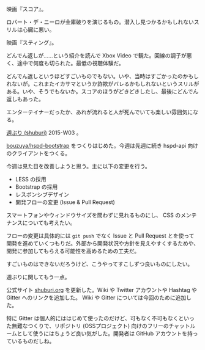 映画『スコア』。

ロバート・デ・ニーロが金庫破りを演じるもの。潜入し見つかるかもしれないスリルは心臓に悪い。

映画『スティング』。

どんでん返しが……という紹介を読んで Xbox Video で観た。回線の調子が悪く、途中で何度も切られた。最低の視聴体験だ。

どんでん返しというほどすごいものでもない。いや、当時はすごかったのかもしれないが。これまたイカサマというか詐欺がバレるかもしれないというスリルがある。いや、そうでもないか。スコアのほうがどきどきしたし、最後にどんでん返しもあった。

エンターテイナーだったか、あれが流れると人が死んでいても楽しい雰囲気になる。

[週ぶり (shuburi)][shuburi] 2015-W03 。

[bouzuya/hspd-bootstrap][] をつくりはじめた。今週は先週に続き hspd-api 向けのクライアントをつくる。

今週は見た目を改善しようと思う。主に以下の変更を行う。

- LESS の採用
- Bootstrap の採用
- レスポンシブデザイン
- 開発フローの変更 (Issue & Pull Request)

スマートフォンやウィンドウサイズを問わずに見れるものにし、 CSS のメンテナンスについても考えたい。

フローの変更は具体的には `git push` でなく Issue と Pull Request とを使って開発を進めていくつもりだ。外部から開発状況や方針を見えやすくするためや、開発に参加してもらえる可能性を高めるための工夫だ。

すごいものはできないだろうけど、こうやってすこしずつ良いものにしたい。

週ぶりに関してもう一点。

公式サイト [shuburi.org][shuburi] を更新した。Wiki や Twitter アカウントや Hashtag や Gitter へのリンクを追加した。 Wiki や Gitter については今回のために追加した。

特に Gitter は個人的にははじめて使ったのだけど、可もなく不可もなくといった無難なつくりで、リポジトリ (OSSプロジェクト) 向けのフリーのチャットルームとして使うにはちょうど良い気がした。開発者は GitHub アカウントを持っているものだしね。

[shuburi]: http://shuburi.org
[bouzuya/shuburi-report]: https://github.com/bouzuya/shuburi-report
[bouzuya/hspd-bootstrap]: https://github.com/bouzuya/hspd-bootstrap
[bouzuya/hspd-api]: https://github.com/bouzuya/hspd-api
